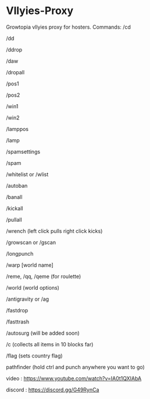 # Vllyies-Proxy
Growtopia vllyies proxy for hosters.
Commands:
/cd

/dd

/ddrop

/daw

/dropall

/pos1

/pos2

/win1

/win2

/lamppos

/lamp

/spamsettings

/spam

/whitelist or /wlist

/autoban

/banall

/kickall

/pullall

/wrench (left click pulls right click kicks)

/growscan or /gscan

/longpunch

/warp [world name]

/reme, /qq, /qeme (for roulette)

/world (world options)

/antigravity or /ag

/fastdrop

/fasttrash

/autosurg (will be added soon)

/c (collects all items in 10 blocks far)

/flag (sets country flag)

pathfinder (hold ctrl and punch anywhere you want to go)

video : https://www.youtube.com/watch?v=IA0t1QXIAbA

discord : https://discord.gg/G49RynCa
